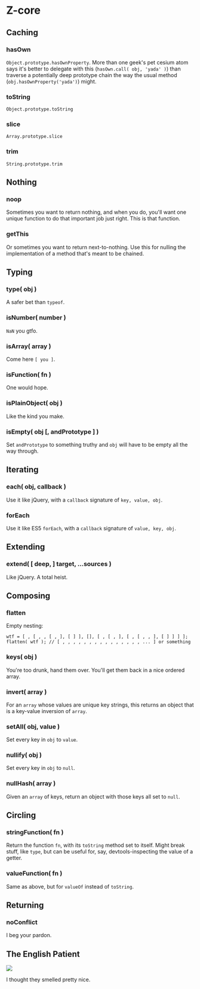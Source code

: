 # Z-core

## Caching

### hasOwn

`Object.prototype.hasOwnProperty`. More than one geek's pet cesium atom says it's better to delegate with this (`hasOwn.call( obj, 'yada' )`) than traverse a potentially deep prototype chain the way the usual method (`obj.hasOwnProperty('yada')`) might.

### toString

`Object.prototype.toString`

### slice

`Array.prototype.slice`

### trim

`String.prototype.trim`

## Nothing

### noop

Sometimes you want to return nothing, and when you do, you'll want one unique function to do that important job just right. This is that function.

### getThis

Or sometimes you want to return next-to-nothing. Use this for nulling the implementation of a method that's meant to be chained.

## Typing

### type( obj )

A safer bet than `typeof`.

### isNumber( number )

`NaN` you gtfo.

### isArray( array )

Come here `[ you ]`.

### isFunction( fn )

One would hope.

### isPlainObject( obj )

Like the kind you make.

### isEmpty( obj [, andPrototype ] )

Set `andPrototype` to something truthy and `obj` will have to be empty all the way through.

## Iterating

### each( obj, callback )

Use it like jQuery, with a `callback` signature of `key, value, obj`.

### forEach

Use it like ES5 `forEach`, with a `callback` signature of `value, key, obj`.

## Extending

### extend( [ deep, ] target, ...sources )

Like jQuery. A total heist.

## Composing

### flatten

Empty nesting:

	wtf = [ , [ , , [ , ], [ ] ], [], [ , [ , ], [ , [ , , ], [ ] ] ] ];
	flatten( wtf ); // [ , , , , , , , , , , , , , , , ... ] or something

### keys( obj )

You're too drunk, hand them over. You'll get them back in a nice ordered array.

### invert( array )

For an `array` whose values are unique key strings, this returns an object that is a key-value inversion of `array`.

### setAll( obj, value )

Set every key in `obj` to `value`.

### nullify( obj )

Set every key in `obj` to `null`.

### nullHash( array )

Given an `array` of keys, return an object with those keys all set to `null`.

## Circling

### stringFunction( fn )

Return the function `fn`, with its `toString` method set to itself. Might break stuff, like `type`, but can be useful for, say, devtools-inspecting the value of a getter.

### valueFunction( fn )

Same as above, but for `valueOf` instead of `toString`.

## Returning

### noConflict

I beg your pardon.

## The English Patient

<img src="/zvector/z-core/blob/master/docs/images/intoxicating_aroma.jpg?raw=true" />

I thought they smelled pretty nice.

